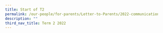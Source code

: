 ```yaml
---
title: Start of T2
permalink: /our-people/for-parents/Letter-to-Parents/2022-communications/Term-2-2022/18Mar2022
description: ""
third_nav_title: Term 2 2022
---
```

